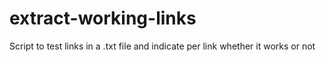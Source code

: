 # extract-working-links
Script to test links in a .txt file and indicate per link whether it works or not
